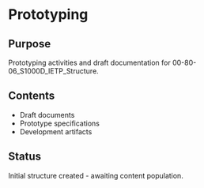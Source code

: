 # Prototyping

## Purpose
Prototyping activities and draft documentation for 00-80-06_S1000D_IETP_Structure.

## Contents
- Draft documents
- Prototype specifications
- Development artifacts

## Status
Initial structure created - awaiting content population.
